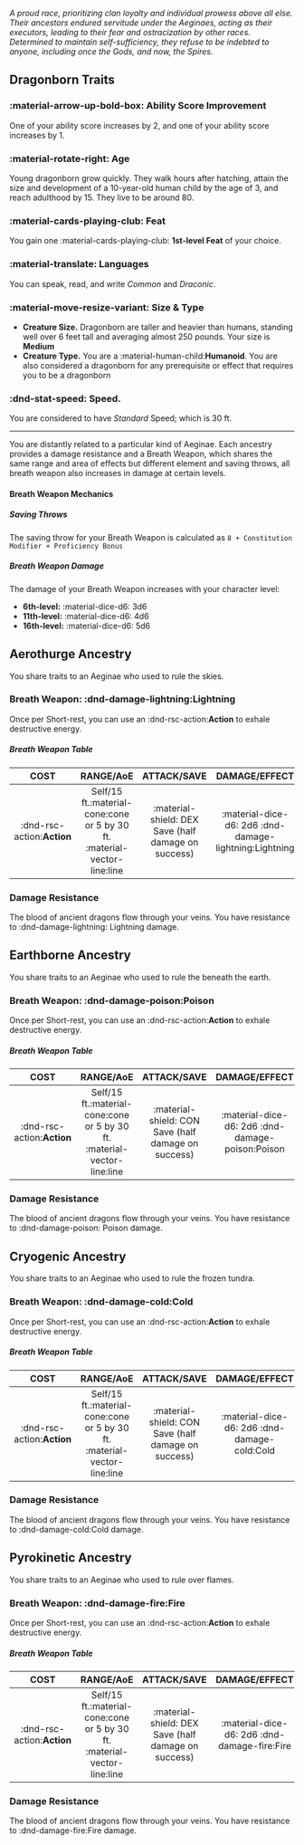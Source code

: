 *A proud race, prioritizing clan loyalty and individual prowess above all else. Their ancestors endured servitude under the Aeginaes, acting as their executors, leading to their fear and ostracization by other races. Determined to maintain self-sufficiency, they refuse to be indebted to anyone, including once the Gods, and now, the Spires.*

## Dragonborn Traits

### :material-arrow-up-bold-box: Ability Score Improvement
One of your ability score increases by 2, and one of your ability score increases by 1.

### :material-rotate-right: Age
Young dragonborn grow quickly. They walk hours after hatching, attain the size and development of a 10-year-old human child by the age of 3, and reach adulthood by 15. They live to be around 80.

### :material-cards-playing-club: Feat
You gain one :material-cards-playing-club: **1st-level Feat** of your choice.

### :material-translate: Languages
You can speak, read, and write *Common* and *Draconic*.

### :material-move-resize-variant: Size & Type
- **Creature Size.** Dragonborn are taller and heavier than humans, standing well over 6 feet tall and averaging almost 250 pounds. Your size is **Medium**
- **Creature Type.** You are a :material-human-child:**Humanoid**. You are also considered a dragonborn for any prerequisite or effect that requires you to be a dragonborn

### :dnd-stat-speed: Speed.
You are considered to have *Standard* Speed; which is 30 ft.

---

You are distantly related to a particular kind of Aeginae. Each ancestry provides a damage resistance and a Breath Weapon, which shares the same range and area of effects but different element and saving throws, all breath weapon also increases in damage at certain levels.

#### Breath Weapon Mechanics

##### Saving Throws
The saving throw for your Breath Weapon is calculated as `8 + Constitution Modifier + Proficiency Bonus`

##### Breath Weapon Damage
The damage of your Breath Weapon increases with your character level:
- **6th-level:** :material-dice-d6: 3d6
- **11th-level:** :material-dice-d6: 4d6
- **16th-level:** :material-dice-d6: 5d6

## Aerothurge Ancestry

You share traits to an Aeginae who used to rule the skies.

### Breath Weapon: :dnd-damage-lightning:Lightning

Once per Short-rest, you can use an :dnd-rsc-action:**Action** to exhale destructive energy.

##### Breath Weapon Table
| **COST** | **RANGE/AoE** | **ATTACK/SAVE** | **DAMAGE/EFFECT** |
|:---:|:---:|:---:|:---:|
| :dnd-rsc-action:**Action** | Self/15 ft.:material-cone:cone or 5 by 30 ft. :material-vector-line:line | :material-shield: DEX Save (half damage on success) | :material-dice-d6: 2d6 :dnd-damage-lightning:Lightning |

### Damage Resistance

The blood of ancient dragons flow through your veins. You have resistance to :dnd-damage-lightning: Lightning damage.

## Earthborne Ancestry

You share traits to an Aeginae who used to rule the beneath the earth.

### Breath Weapon: :dnd-damage-poison:Poison

Once per Short-rest, you can use an :dnd-rsc-action:**Action** to exhale destructive energy.

##### Breath Weapon Table
| **COST** | **RANGE/AoE** | **ATTACK/SAVE** | **DAMAGE/EFFECT** |
|:---:|:---:|:---:|:---:|
| :dnd-rsc-action:**Action** | Self/15 ft.:material-cone:cone or 5 by 30 ft. :material-vector-line:line | :material-shield: CON Save (half damage on success) | :material-dice-d6: 2d6 :dnd-damage-poison:Poison |

### Damage Resistance

The blood of ancient dragons flow through your veins. You have resistance to :dnd-damage-poison: Poison damage.

## Cryogenic Ancestry

You share traits to an Aeginae who used to rule the frozen tundra.

### Breath Weapon: :dnd-damage-cold:Cold

Once per Short-rest, you can use an :dnd-rsc-action:**Action** to exhale destructive energy.

##### Breath Weapon Table
| **COST** | **RANGE/AoE** | **ATTACK/SAVE** | **DAMAGE/EFFECT** |
|:---:|:---:|:---:|:---:|
| :dnd-rsc-action:**Action** | Self/15 ft.:material-cone:cone or 5 by 30 ft. :material-vector-line:line | :material-shield: CON Save (half damage on success) | :material-dice-d6: 2d6 :dnd-damage-cold:Cold |

### Damage Resistance

The blood of ancient dragons flow through your veins. You have resistance to :dnd-damage-cold:Cold damage.

## Pyrokinetic Ancestry

You share traits to an Aeginae who used to rule over flames.

### Breath Weapon: :dnd-damage-fire:Fire

Once per Short-rest, you can use an :dnd-rsc-action:**Action** to exhale destructive energy.

##### Breath Weapon Table
| **COST** | **RANGE/AoE** | **ATTACK/SAVE** | **DAMAGE/EFFECT** |
|:---:|:---:|:---:|:---:|
| :dnd-rsc-action:**Action** | Self/15 ft.:material-cone:cone or 5 by 30 ft. :material-vector-line:line | :material-shield: DEX Save (half damage on success) | :material-dice-d6: 2d6 :dnd-damage-fire:Fire |

### Damage Resistance

The blood of ancient dragons flow through your veins. You have resistance to :dnd-damage-fire:Fire damage.